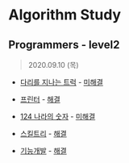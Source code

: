 # Algorithm Study 

Programmers - level2
--------------------------------------------
> 2020.09.10 (목)
- [다리를 지나는 트럭](https://www.welcomekakao.com/learn/courses/30/lessons/42583) - [미해결](pro42583.js) </br>

- [프린터](https://www.welcomekakao.com/learn/courses/30/lessons/42587) - [해결](pro42587.js) </br>

- [124 나라의 숫자](https://www.welcomekakao.com/learn/courses/30/lessons/12899) - [미해결](pro12899.js) </br>

- [스킬트리](https://www.welcomekakao.com/learn/courses/30/lessons/49993) - [해결](pro49993.js) </br>

- [기능개발](https://www.welcomekakao.com/learn/courses/30/lessons/42586) - [해결](pro42586.js) </br>




